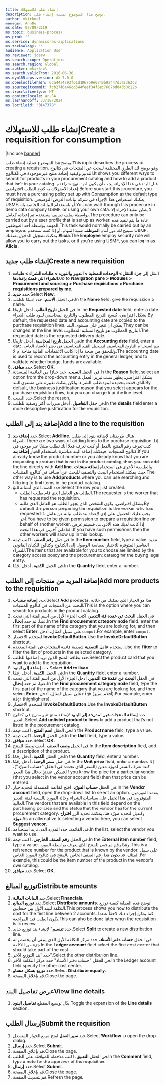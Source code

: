 ```yaml
---
title: إنشاء طلب للاستهلاك
description: يوضح هذا الموضوع عملية إنشاء طلب.
author: mkirknel
manager: AnnBe
ms.date: 07/09/2019
ms.topic: business-process
ms.prod: ''
ms.service: dynamics-ax-applications
ms.technology: ''
audience: Application User
ms.reviewer: josaw
ms.search.scope: Operations
ms.search.region: Global
ms.author: mkirknel
ms.search.validFrom: 2016-06-30
ms.dyn365.ops.version: AX 7.0.0
ms.openlocfilehash: 6ca44b4793f61d1067b9e0740b9a447d3a2363c2
ms.sourcegitcommit: fcb27d6a46cd544feef34f6ec7607bdd46b0c12b
ms.translationtype: HT
ms.contentlocale: ar-SA
ms.lasthandoff: 03/18/2020
ms.locfileid: "3147378"
---
```

# <a name="create-a-requisition-for-consumption"></a><span data-ttu-id="2fcab-103">إنشاء طلب للاستهلاك</span><span class="sxs-lookup"><span data-stu-id="2fcab-103">Create a requisition for consumption</span></span>

[!include [banner](../../includes/banner.md)]

<span data-ttu-id="2fcab-104">يوضح هذا الموضوع عملية إنشاء طلب.</span><span class="sxs-lookup"><span data-stu-id="2fcab-104">This topic describes the process of creating a requisition.</span></span> <span data-ttu-id="2fcab-105">وهو يوضح لك الطرق المختلفة للبحث عن المنتجات في كتالوج التدبير وكيفية إضافة منتج غير موجودة في الكتالوج.</span><span class="sxs-lookup"><span data-stu-id="2fcab-105">It shows you different ways to search for products in your procurement catalog and how to add a product that isn't in your catalog.</span></span> <span data-ttu-id="2fcab-106">قبل البدء في هذا الإجراء، يجب أن يكون لديك نهج شراء تم إعداد الاستهلاك به كنوع الطلب الافتراضي.</span><span class="sxs-lookup"><span data-stu-id="2fcab-106">Before you start this procedure, you must have a purchasing policy set up with Consumption as the default type of requisition.</span></span> <span data-ttu-id="2fcab-107">يمكنك استعراض هذا الإجراء في شركة بيانات العرض التوضيحي USMF، أو باستخدام البيانات الخاصة بك.</span><span class="sxs-lookup"><span data-stu-id="2fcab-107">You can walk through this procedure in demo data company USMF, or using your own data.</span></span> <span data-ttu-id="2fcab-108">لا يمكن تنفيذ الإجراء إلا بواسطة بملف تعريف مستخدم تم إعداده كعامل.</span><span class="sxs-lookup"><span data-stu-id="2fcab-108">The procedure can only be carried out by a user profile that is set up as worker.</span></span> <span data-ttu-id="2fcab-109">عادة ما يتم تنفيذ هذه المهمة بواسطة أحد الموظفين.</span><span class="sxs-lookup"><span data-stu-id="2fcab-109">This task would normally be carried out by an employee.</span></span> <span data-ttu-id="2fcab-110">سيتيح لك دور أمان **الموظف** تنفيذ المهام، أو إذا كنت تستخدم USMF، يمكنك تسجيل الدخول بصفتك **Alicia**.</span><span class="sxs-lookup"><span data-stu-id="2fcab-110">The **Employee** employ security role will allow you to carry out the tasks, or if you're using USMF, you can log in as **Alicia**.</span></span>


## <a name="create-a-new-requisition"></a><span data-ttu-id="2fcab-111">إنشاء طلب جديد</span><span class="sxs-lookup"><span data-stu-id="2fcab-111">Create a new requisition</span></span>
1. <span data-ttu-id="2fcab-112">انتقل إلى **جزء التنقل > الوحدات النمطية > التدبير والتوريد‬ > طلبات الشراء > طلبات الشراء التي قمتُ بإعدادها‬**.</span><span class="sxs-lookup"><span data-stu-id="2fcab-112">Go to **Navigation pane > Modules > Procurement and sourcing > Purchase requisitions > Purchase requisitions prepared by me**.</span></span>
2. <span data-ttu-id="2fcab-113">حدد **جديد**.</span><span class="sxs-lookup"><span data-stu-id="2fcab-113">Select **New**.</span></span>
3. <span data-ttu-id="2fcab-114">في الحقل **الاسم**، حدد اسمًا للطلب.</span><span class="sxs-lookup"><span data-stu-id="2fcab-114">In the **Name** field, give the requisition a name.</span></span>
4. <span data-ttu-id="2fcab-115">في الحقل **تاريخ الطلب**، أدخل تاريخًا.</span><span class="sxs-lookup"><span data-stu-id="2fcab-115">In the **Requested date** field, enter a date.</span></span> <span data-ttu-id="2fcab-116">بشكل افتراضي، يُنسخ التاريخ المطلوب والتاريخ المحاسبي لبنود طلب الشراء.</span><span class="sxs-lookup"><span data-stu-id="2fcab-116">By default, the requested date and accounting date are copied to the purchase requisition lines.</span></span> <span data-ttu-id="2fcab-117">يمكن أن تتغير على مستوى البند.</span><span class="sxs-lookup"><span data-stu-id="2fcab-117">They can be changed at the line level.</span></span> <span data-ttu-id="2fcab-118">التاريخ المطلوب هو تاريخ التسليم المطلوب.</span><span class="sxs-lookup"><span data-stu-id="2fcab-118">The requested date is the requested delivery date.</span></span>  
5. <span data-ttu-id="2fcab-119">في الحقل **تاريخ المحاسبة**، أدخل تاريخًا.</span><span class="sxs-lookup"><span data-stu-id="2fcab-119">In the **Accounting date** field, enter a date.</span></span> <span data-ttu-id="2fcab-120">يتم استخدام التاريخ المحاسبي لتسجيل القيد المحاسبي في دفتر الأستاذ العام، وللتحقق من صحة ما إذا كانت الاعتمادات المالية متاحة أم لا.</span><span class="sxs-lookup"><span data-stu-id="2fcab-120">The accounting date is used to record the accounting entry in the general ledger, and to validate whether budget funds are available.</span></span>  
6. <span data-ttu-id="2fcab-121">حدد **موافق**.</span><span class="sxs-lookup"><span data-stu-id="2fcab-121">Select **OK**.</span></span>
7. <span data-ttu-id="2fcab-122">في الحقل **السبب**، حدد خيارًا من القائمة المنسدلة.</span><span class="sxs-lookup"><span data-stu-id="2fcab-122">In the **Reason** field, select an option from the drop-down menu.</span></span> <span data-ttu-id="2fcab-123">بشكل افتراضي، يظهر سبب تبرير العمل الذي قمت بتحديده لبنود طلب الشراء، ولكن يمكنك تغييره على مستوى البند.</span><span class="sxs-lookup"><span data-stu-id="2fcab-123">By default, the business justification reason that you select appears for the purchase requisition lines, but you can change it at the line level.</span></span>  
8. <span data-ttu-id="2fcab-124">حدد السبب.</span><span class="sxs-lookup"><span data-stu-id="2fcab-124">Select the reason.</span></span>
9. <span data-ttu-id="2fcab-125">في حقل **التفاصيل**، أدخل مبررات أكثر وصفية للطلب.</span><span class="sxs-lookup"><span data-stu-id="2fcab-125">In the **details** field enter a more descriptive justification for the requisition.</span></span>

## <a name="add-a-line-to-the-requisition"></a><span data-ttu-id="2fcab-126">إضافة بند إلى الطلب</span><span class="sxs-lookup"><span data-stu-id="2fcab-126">Add a line to the requisition</span></span>
1. <span data-ttu-id="2fcab-127">حدد **إضافة بند**.</span><span class="sxs-lookup"><span data-stu-id="2fcab-127">Select **Add line**.</span></span> <span data-ttu-id="2fcab-128">هناك طريقتان لإضافة بنود إلى طلب الشراء.</span><span class="sxs-lookup"><span data-stu-id="2fcab-128">There are two ways of adding lines to the purchase requisition.</span></span> <span data-ttu-id="2fcab-129">إذا كنت تعرف رقم المنتج بالفعل أو كنت تعرف فعلا أنك تطلب منتجًا غير موجود في كتالوج المنتجات، فيمكنك إضافة البند مباشرة باستخدام الخيار **إضافة بند**.</span><span class="sxs-lookup"><span data-stu-id="2fcab-129">If you already know the product number or you already know that you are requesting a product that is not in the product catalog, then you can add the line directly with **Add line**.</span></span> <span data-ttu-id="2fcab-130">والطريقة الأخرى هي استخدام **إضافة منتجات** حيث يمكنك استخدام البحث والتصفية للبحث عن أصناف في كتالوج المنتجات.</span><span class="sxs-lookup"><span data-stu-id="2fcab-130">The other way is to use **Add products** where you can use searching and filtering to find items in the product catalog.</span></span>    
2. <span data-ttu-id="2fcab-131">حدد الصف الذي أنشأته للتوّ.</span><span class="sxs-lookup"><span data-stu-id="2fcab-131">Select the row you just created.</span></span>
    - <span data-ttu-id="2fcab-132">الطالب هو العامل الذي قام بطلب الطلب.</span><span class="sxs-lookup"><span data-stu-id="2fcab-132">The requester is the worker that has requested the requisition.</span></span>   
    - <span data-ttu-id="2fcab-133">بشكل افتراضي، يكون الشخص الذي يجهز الطلب هو العامل الذي طلبه.</span><span class="sxs-lookup"><span data-stu-id="2fcab-133">By default the person preparing the requisition is the worker who has requested it.</span></span> <span data-ttu-id="2fcab-134">يجب عليك الحصول على إذن لإعداد بند طلب نيابة عن عامل آخر.</span><span class="sxs-lookup"><span data-stu-id="2fcab-134">You have to be given permission to prepare a requisition line on behalf of another worker.</span></span> <span data-ttu-id="2fcab-135">إذا كانت لديك هذه الأذونات، فسيتم عرض العاملين آخرين في هذا البحث.</span><span class="sxs-lookup"><span data-stu-id="2fcab-135">If you have such permissions then the other workers will show up in this lookup.</span></span>  
3. <span data-ttu-id="2fcab-136">في حقل **رقم الصنف**، اكتب قيمة.</span><span class="sxs-lookup"><span data-stu-id="2fcab-136">In the **Item number** field, type a value.</span></span> <span data-ttu-id="2fcab-137">تتقيد العناصر المتوفرة للاختيار بسياسة الوصول إلى الكتالوج وكتالوج للكيان القانوني للشراء.</span><span class="sxs-lookup"><span data-stu-id="2fcab-137">The items that are available for you to choose are limited by the category access policy and the procurement catalog for the buying legal entity.</span></span>   
4. <span data-ttu-id="2fcab-138">في الحقل **الكمية**، أدخل رقمًا.</span><span class="sxs-lookup"><span data-stu-id="2fcab-138">In the **Quantity** field, enter a number.</span></span>

## <a name="add-more-products-to-the-requisition"></a><span data-ttu-id="2fcab-139">إضافة المزيد من منتجات إلى الطلب</span><span class="sxs-lookup"><span data-stu-id="2fcab-139">Add more products to the requisition</span></span>
1. <span data-ttu-id="2fcab-140">حدد **إضافة منتجات**.</span><span class="sxs-lookup"><span data-stu-id="2fcab-140">Select **Add products**.</span></span> <span data-ttu-id="2fcab-141">هذا هو الخيار الذي يمكنك من خلاله البحث عن المنتجات في كتالوج المنتجات.</span><span class="sxs-lookup"><span data-stu-id="2fcab-141">This is the option where you can search for products in the product catalog.</span></span>    
2. <span data-ttu-id="2fcab-142">في الحقل **البحث عن عقدة فئة التدبير**، اكتب الجزء الأول من اسم الفئة التي تبحث عنها، ثم حدد **إدخال**.</span><span class="sxs-lookup"><span data-stu-id="2fcab-142">In the **Find procurement category node** field, enter the first part of the name of the category that you are looking for, and then select **Enter**.</span></span> <span data-ttu-id="2fcab-143">على سبيل المثال، أدخل `comput`.</span><span class="sxs-lookup"><span data-stu-id="2fcab-143">For example, enter `comput`.</span></span>  
3. <span data-ttu-id="2fcab-144">استخدم الاختصار **InvokeDefaultButton**.</span><span class="sxs-lookup"><span data-stu-id="2fcab-144">Use the **InvokeDefaultButton** shortcut.</span></span>
4. <span data-ttu-id="2fcab-145">استخدم **عامل التصفية** لتصفية قائمة المنتجات في الفئة المحددة.</span><span class="sxs-lookup"><span data-stu-id="2fcab-145">Use the **Filter** to filter the list of products in the selected category.</span></span>
5. <span data-ttu-id="2fcab-146">حدد بطاقة المنتج الذين تريد إضافتها للطلب.</span><span class="sxs-lookup"><span data-stu-id="2fcab-146">Select the product card that you want to add to the requisition.</span></span>
6. <span data-ttu-id="2fcab-147">حدد **إضافة إلى البنود**.</span><span class="sxs-lookup"><span data-stu-id="2fcab-147">Select **Add to lines**.</span></span>
7. <span data-ttu-id="2fcab-148">في الحقل **الكمية**، أدخل رقمًا.</span><span class="sxs-lookup"><span data-stu-id="2fcab-148">In the **Quantity** field, enter a number.</span></span>
8. <span data-ttu-id="2fcab-149">في الحقل **البحث عن عقدة فئة التدبير**، أدخل الجزء الأول من اسم الفئة التي تبحث عنها، ثم حدد **إدخال**.</span><span class="sxs-lookup"><span data-stu-id="2fcab-149">In the **Find procurement category node** field, type the first part of the name of the category that you are looking for, and then select **Enter**.</span></span> <span data-ttu-id="2fcab-150">على سبيل المثال، أدخل `High` (أقلام تمييز).</span><span class="sxs-lookup"><span data-stu-id="2fcab-150">For example, enter `High` (highlighters).</span></span>  
9. <span data-ttu-id="2fcab-151">استخدم الاختصار **InvokeDefaultButton**.</span><span class="sxs-lookup"><span data-stu-id="2fcab-151">Use the **InvokeDefaultButton** shortcut.</span></span>
10. <span data-ttu-id="2fcab-152">حدد **إضافة المنتجات غير المدرجة إلى البنود‬** لإضافة منتج غير مدرج في كتالوج التدبير.</span><span class="sxs-lookup"><span data-stu-id="2fcab-152">Select **Add unlisted product to lines** to add a product that's not listed in the procurement catalog.</span></span>
11. <span data-ttu-id="2fcab-153">في الحقل **اسم المنتج**، اكتب قيمة.</span><span class="sxs-lookup"><span data-stu-id="2fcab-153">In the **Product name** field, type a value.</span></span>
12. <span data-ttu-id="2fcab-154">في الحقل **الوحدة**، اكتب قيمة.</span><span class="sxs-lookup"><span data-stu-id="2fcab-154">In the **Unit** field, type a value.</span></span>
13. <span data-ttu-id="2fcab-155">حدد **موافق**.</span><span class="sxs-lookup"><span data-stu-id="2fcab-155">Select **OK**.</span></span>
14. <span data-ttu-id="2fcab-156">في الحقل **وصف الصنف**، أضف وصفًا للمنتج.</span><span class="sxs-lookup"><span data-stu-id="2fcab-156">In the **Item description** field, add a description of the product.</span></span>
15. <span data-ttu-id="2fcab-157">في الحقل **الكمية**، أدخل رقمًا.</span><span class="sxs-lookup"><span data-stu-id="2fcab-157">In the **Quantity** field, enter a number.</span></span>
16. <span data-ttu-id="2fcab-158">في حقل **سعر الوحدة**، أدخل رقمًا.</span><span class="sxs-lookup"><span data-stu-id="2fcab-158">In the **Unit price** field, enter a number.</span></span> <span data-ttu-id="2fcab-159">إذا كنت تعرف السعر لمورّد معين (السعر الذي تحدده في الحقل "حساب المورّد")، فيمكن عندئذٍ إدخال هذا السعر.</span><span class="sxs-lookup"><span data-stu-id="2fcab-159">If you know the price for a particular vendor (that you select in the vendor account field) then that price can be entered.</span></span>   
17. <span data-ttu-id="2fcab-160">في الحقل **حساب المورّد‬**، افتح القائمة المنسدلة لتحديد خيار.</span><span class="sxs-lookup"><span data-stu-id="2fcab-160">In the **Vendor account** field, open the drop-down list to select an option.</span></span> <span data-ttu-id="2fcab-161">يعتمد الموردون المتوفرون في هذا الحقل على سياسات الشراء وحالة المورد بالنسبة لفئة التدبير الحالية.</span><span class="sxs-lookup"><span data-stu-id="2fcab-161">The vendors that are available in this field depend on the purchasing policies and the status that the vendor has for the current procurement category.</span></span> <span data-ttu-id="2fcab-162">وكبديل لتحديد مورّد هنا، يمكنك تحديد الزر **اقتراح مورّد**.</span><span class="sxs-lookup"><span data-stu-id="2fcab-162">As an alternative to selecting a vendor here, you can select **Suggest vendor**.</span></span>    
18. <span data-ttu-id="2fcab-163">في القائمة، حدد المورد الذي تريد استخدامه.</span><span class="sxs-lookup"><span data-stu-id="2fcab-163">In the list, select the vendor you want to use.</span></span>
19. <span data-ttu-id="2fcab-164">في الحقل **رقم الصنف الخارجي**، اكتب قيمة.</span><span class="sxs-lookup"><span data-stu-id="2fcab-164">In the **External item number** field, type a value.</span></span> <span data-ttu-id="2fcab-165">وهذا رقم مرجعي للمنتج الذي يعرف بواسطة المورد.</span><span class="sxs-lookup"><span data-stu-id="2fcab-165">This is a reference number for the product that is known by the vendor.</span></span> <span data-ttu-id="2fcab-166">على سبيل المثال، قد يكون هذا رقم الصنف الخاص بالمنتج في كتالوج المورد الخاص.</span><span class="sxs-lookup"><span data-stu-id="2fcab-166">For example, this could be the item number of the product in the vendor's own catalog.</span></span>  
20. <span data-ttu-id="2fcab-167">حدد **موافق**.</span><span class="sxs-lookup"><span data-stu-id="2fcab-167">Select **OK**.</span></span>

## <a name="distribute-amounts"></a><span data-ttu-id="2fcab-168">توزيع المبالغ</span><span class="sxs-lookup"><span data-stu-id="2fcab-168">Distribute amounts</span></span>
1. <span data-ttu-id="2fcab-169">حدد **البيانات المالية**.</span><span class="sxs-lookup"><span data-stu-id="2fcab-169">Select **Financials**.</span></span>
2. <span data-ttu-id="2fcab-170">حدد **توزيع المبالغ**.</span><span class="sxs-lookup"><span data-stu-id="2fcab-170">Select **Distribute amounts**.</span></span> <span data-ttu-id="2fcab-171">توضح هذه العملية كيفية توزيع التكلفة للبند الأول بين حسابين.</span><span class="sxs-lookup"><span data-stu-id="2fcab-171">This process shows you how to distribute the cost for the first line between 2 accounts.</span></span> <span data-ttu-id="2fcab-172">كما يمكن إجراء ذلك لاحقاً عندما يكون الطلب قيد المراجعة.</span><span class="sxs-lookup"><span data-stu-id="2fcab-172">This can also be done later when the requisition is in review.</span></span>  
3. <span data-ttu-id="2fcab-173">حدد **تقسيم**" لإنشاء بند توزيع جديد.</span><span class="sxs-lookup"><span data-stu-id="2fcab-173">Select **Split** to create a new distribution line.</span></span>
4. <span data-ttu-id="2fcab-174">في الحقل **حساب دفتر الأستاذ**، حدد مركز التكلفة الأول الذي ينبغي أن يخصص له جزء من التكلفة.</span><span class="sxs-lookup"><span data-stu-id="2fcab-174">In the **Ledger account** field select the first cost center that should take part of the cost.</span></span>
5. <span data-ttu-id="2fcab-175">حدد "بند التوزيع الآخر".</span><span class="sxs-lookup"><span data-stu-id="2fcab-175">Select the other distribution line.</span></span>
6. <span data-ttu-id="2fcab-176">في الحقل "حساب دفتر الأستاذ" حدد مركز التكلفة الآخر.</span><span class="sxs-lookup"><span data-stu-id="2fcab-176">In the Ledger account field specify the other cost center.</span></span>
7. <span data-ttu-id="2fcab-177">حدد **توزيع بشكل متساو**.</span><span class="sxs-lookup"><span data-stu-id="2fcab-177">Select **Distribute equally**.</span></span>
8. <span data-ttu-id="2fcab-178">قم بإغلاق الصفحة.</span><span class="sxs-lookup"><span data-stu-id="2fcab-178">Close the page.</span></span>

## <a name="view-line-details"></a><span data-ttu-id="2fcab-179">عرض تفاصيل البند</span><span class="sxs-lookup"><span data-stu-id="2fcab-179">View line details</span></span>
1. <span data-ttu-id="2fcab-180">بدّل توسيع المقطع **تفاصيل البنود**‬.</span><span class="sxs-lookup"><span data-stu-id="2fcab-180">Toggle the expansion of the **Line details** section.</span></span>

## <a name="submit-the-requisition"></a><span data-ttu-id="2fcab-181">إرسال الطلب</span><span class="sxs-lookup"><span data-stu-id="2fcab-181">Submit the requisition</span></span>
1. <span data-ttu-id="2fcab-182">حدد **سير العمل** لفتح مربع الحوار المنسدل.</span><span class="sxs-lookup"><span data-stu-id="2fcab-182">Select **Workflow** to open the drop dialog.</span></span>
2. <span data-ttu-id="2fcab-183">حدد **إرسال**.</span><span class="sxs-lookup"><span data-stu-id="2fcab-183">Select **Submit**.</span></span>
3. <span data-ttu-id="2fcab-184">قم بإغلاق الصفحة.</span><span class="sxs-lookup"><span data-stu-id="2fcab-184">Close the page.</span></span>
4. <span data-ttu-id="2fcab-185">في الحقل **التعليق**، اكتب ملاحظة للموافقة على الطلب.</span><span class="sxs-lookup"><span data-stu-id="2fcab-185">In the **Comment** field, type a note for the approver of the requisition.</span></span>
5. <span data-ttu-id="2fcab-186">حدد **إرسال**.</span><span class="sxs-lookup"><span data-stu-id="2fcab-186">Select **Submit**.</span></span>
6. <span data-ttu-id="2fcab-187">قم بإغلاق الصفحة.</span><span class="sxs-lookup"><span data-stu-id="2fcab-187">Close the page.</span></span>
7. <span data-ttu-id="2fcab-188">قم بتحديث الصفحة.</span><span class="sxs-lookup"><span data-stu-id="2fcab-188">Refresh the page.</span></span>

